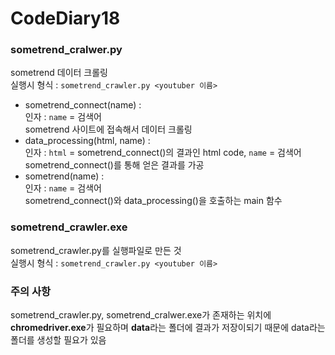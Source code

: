 # CodeDiary18
### **sometrend_cralwer.py**
sometrend 데이터 크롤링  
실행시 형식 : ```sometrend_crawler.py <youtuber 이름>```
- sometrend_connect(name) :  
  인자 : ```name``` = 검색어  
  sometrend 사이트에 접속해서 데이터 크롤링
- data_processing(html, name) :  
  인자 : ```html``` = sometrend_connect()의 결과인 html code, ```name``` = 검색어
  sometrend_connect()를 통해 얻은 결과를 가공
- sometrend(name) :  
  인자 : ```name``` = 검색어  
  sometrend_connect()와 data_processing()을 호출하는 main 함수

### **sometrend_crawler.exe**
sometrend_crawler.py를 실행파일로 만든 것  
실행시 형식 : ```sometrend_crawler.py <youtuber 이름>```
  
### 주의 사항
sometrend_crawler.py, sometrend_cralwer.exe가 존재하는 위치에 **chromedriver.exe**가 필요하며 **data**라는 폴더에 결과가 저장이되기 때문에 data라는 폴더를 생성할 필요가 있음
